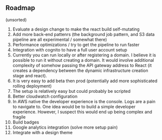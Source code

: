 ## Roadmap

(unsorted)
1. Evaluate a design change to make the react build self-mutating
2. Add more back-end pattenrs (the background job pattern, and S3 data pipeline are all experimental / somewhat there)
3. Performance optimizations / try to get the pipeline to run faster
4. Integration with cognito to have a full user account setup
5. Currently you can run locally or after registering a domain. I believe it is possible to run it without creating a domain.
It would involve additional complexity of somehow passing the API gateway address to React (it creates a dependency 
between the dynamic infrastructure creation stage and react).
6. It is very easy to add beta then prod (potentially add more sophisticated rolling deployment)
7. The setup is relatively easy but could probably be scripted
8. Better cloudwatch configuration
9. In AWS native the developer experience is the console. Logs are a pain to navigate to. One idea would be to build a simple developer experience. 
However, I suspect this would end up being complex and fragile
10. Build badges
1. Google analytics integration (solve more setup pain)
12. Integrate with a design theme
